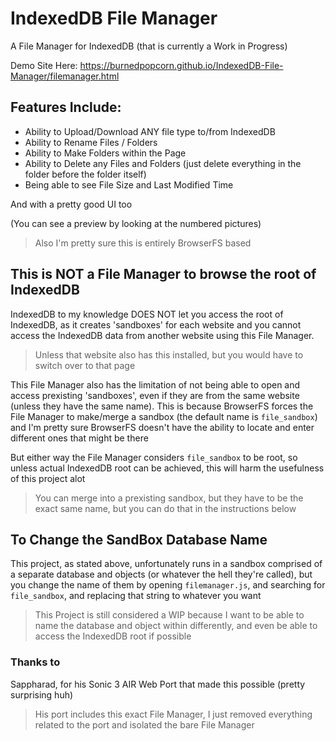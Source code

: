 # IndexedDB File Manager
A File Manager for IndexedDB (that is currently a Work in Progress)

Demo Site Here: https://burnedpopcorn.github.io/IndexedDB-File-Manager/filemanager.html

## Features Include:
- Ability to Upload/Download ANY file type to/from IndexedDB
- Ability to Rename Files / Folders
- Ability to Make Folders within the Page
- Ability to Delete any Files and Folders (just delete everything in the folder before the folder itself)
- Being able to see File Size and Last Modified Time

And with a pretty good UI too 

(You can see a preview by looking at the numbered pictures)
> Also I'm pretty sure this is entirely BrowserFS based

## This is NOT a File Manager to browse the root of IndexedDB
IndexedDB to my knowledge DOES NOT let you access the root of IndexedDB, as it creates 'sandboxes' for each website and you cannot access the IndexedDB data from another website using this File Manager.
> Unless that website also has this installed, but you would have to switch over to that page

This File Manager also has the limitation of not being able to open and access prexisting 'sandboxes', even if they are from the same website (unless they have the same name). This is because BrowserFS forces the File Manager to make/merge a sandbox (the default name is ```file_sandbox```) and I'm pretty sure BrowserFS doesn't have the ability to locate and enter different ones that might be there

But either way the File Manager considers ```file_sandbox``` to be root, so unless actual IndexedDB root can be achieved, this will harm the usefulness of this project alot
> You can merge into a prexisting sandbox, but they have to be the exact same name, but you can do that in the instructions below

## To Change the SandBox Database Name
This project, as stated above, unfortunately runs in a sandbox comprised of a separate database and objects (or whatever the hell they're called), but you change the name of them by opening ```filemanager.js```, and searching for ```file_sandbox```, and replacing that string to whatever you want 
> This Project is still considered a WIP because I want to be able to name the database and object within differently, and even be able to access the IndexedDB root if possible

### Thanks to
Sappharad, for his Sonic 3 AIR Web Port that made this possible (pretty surprising huh)
> His port includes this exact File Manager, I just removed everything related to the port and isolated the bare File Manager
